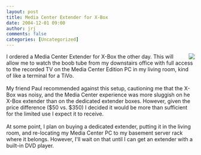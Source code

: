 ```yaml
---
layout: post
title: Media Center Extender for X-Box
date: 2004-12-01 09:00
author: jrj
comments: false
categories: [Uncategorized]
---
```

<a href="http://www.winsupersite.com/reviews/mcx_xbox.asp" target="_blank"><img src="http://www.jrj.org/mce_ex_box.gif" align="right" border="0" /></a>I ordered a Media Center Extender for X-Box the other day. This will allow me to watch the boob tube from my downstairs office with full access to the recorded TV on the Media Center Edition PC in my living room, kind of like a terminal for a TiVo.<br /><br />My friend Paul recommended against this setup, cautioning me that the X-Box was noisy, and the Media Center experience was more sluggish on he X-Box extender than on the dedicated extender boxes. However, given the price difference ($50 vs. $350) I decided it would be more than sufficient for the limited use I expect it to receive.<br /><br />At some point, I plan on buying a dedicated extender, putting it in the living room, and re-locating my Media Center PC to my basement server rack where it belongs. However, I'll wait on that until I can get an extender with a built-in DVD player.
